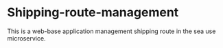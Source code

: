 # Shipping-route-management
 This is a web-base application management shipping route in the sea use microservice.
